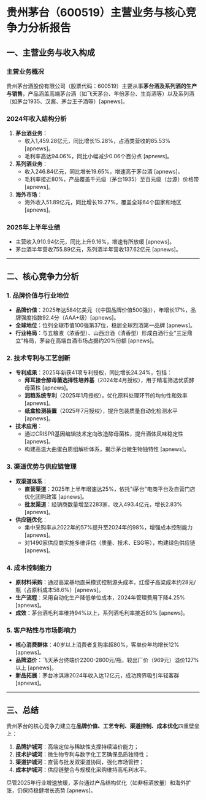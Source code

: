 # 贵州茅台（600519）主营业务与核心竞争力分析报告

## 一、主营业务与收入构成

### 主营业务概况
贵州茅台酒股份有限公司（股票代码：600519）主要从事**茅台酒及系列酒的生产与销售**，产品涵盖高端茅台酒（如飞天茅台、年份茅台、生肖酒等）以及系列酒（如茅台1935、汉酱、茅台王子酒等）[apnews]。

### 2024年收入结构分析
1. **茅台酒业务**：
   - 收入1,459.28亿元，同比增长15.28%，占酒类营收的85.53% [apnews]。
   - 毛利率高达94.06%，同比小幅减少0.06个百分点 [apnews]。
2. **系列酒业务**：
   - 收入246.84亿元，同比增长19.65%，增速高于茅台酒 [apnews]。
   - 毛利率接近80%，产品覆盖千元级（茅台1935）至百元级（台源）价格带 [apnews]。
3. **海外市场**：
   - 海外收入51.89亿元，同比增长19.27%，覆盖全球64个国家和地区 [apnews]。

### 2025年上半年业绩
- 主营收入910.94亿元，同比上升9.16%，增速有所放缓 [apnews]。
- 茅台酒半年营收755.89亿元，系列酒半年营收137.62亿元 [apnews]。

---

## 二、核心竞争力分析

### 1. 品牌价值与行业地位
- **品牌价值**：2025年达584亿美元（《中国品牌价值500强》），年增长17%，品牌强度指数92.4分（AAA+级）[apnews]。
- **全球地位**：位列全球市值100强第37位，稳居全球烈酒第一品牌 [apnews]。
- **行业格局**：与五粮液（浓香型）、山西汾酒（清香型）形成白酒行业"三足鼎立"格局，茅台在高端白酒市场占据约20%份额 [apnews]。

### 2. 技术专利与工艺创新
- **专利成果**：2025年新获41项专利授权，同比增长24.24%，包括：
  - **拜耳接合酵母菌选择性培养基**（2024年4月授权），用于精准筛选优质酵母菌株 [apnews]。
  - **润粮系统专利**（2025年1月授权），优化原料处理环节的均匀性和效率 [apnews]。
  - **纸盒检测装置**（2025年7月授权），提升包装质量自动化检测水平 [apnews]。
- **技术应用**：
  - 通过CRISPR基因编辑技术定向改造酵母菌株，提升酒体风味稳定性 [apnews]。
  - 构建高温大曲蛋白质组解析体系，揭示茅台微生物独特性 [apnews]。

### 3. 渠道优势与供应链管理
- **双渠道体系**：
  - **直营渠道**：2025年上半年增速达25%，依托"i茅台"电商平台及自营门店优化团购政策 [apnews]。
  - **批发渠道**：经销商数量增至2283家，收入493.4亿元，增长2.83% [apnews]。
- **供应链优化**：
  - 集中采购率从2022年的57%提升至2024年的98%，增强成本控制能力 [apnews]。
  - 对1490家供应商实施多维评估（质量、技术、ESG等），构建绿色供应链 [apnews]。

### 4. 成本控制能力
- **原材料采购**：通过高粱基地直采模式控制源头成本，红缨子高粱成本约28元/瓶（占原料成本58.6%）[apnews]。
- **生产流程**：采用自动化生产降低单位成本，2024年管理费用下降4.25% [apnews]。
- **成效**：茅台酒毛利率维持94%以上，系列酒毛利率接近80% [apnews]。

### 5. 客户粘性与市场影响力
- **核心消费群体**：40岁以上消费者复购率超80%，客单价年均增长12% [apnews]。
- **品牌溢价**：飞天茅台终端价2200-2800元/瓶，较出厂价（969元）溢价127%以上 [apnews]。
- **新品拓展**：茅台冰淇淋2024年收入达12亿元，成功跨界吸引年轻客群 [apnews]。

---

## 三、总结
贵州茅台的核心竞争力建立在**品牌价值、工艺专利、渠道控制、成本优化**四重壁垒上：
1. **品牌护城河**：高端定位与稀缺性支撑持续溢价能力；
2. **技术护城河**：微生物专利与数字化工艺确保品质独特性；
3. **渠道护城河**：直营与批发双渠道协同，强化市场管控；
4. **成本护城河**：供应链整合与规模化采购维持高毛利水平。

尽管2025年行业增速放缓，茅台通过产品结构优化（如非标酒放量）和海外扩张，仍保持稳健增长态势 [apnews]。
